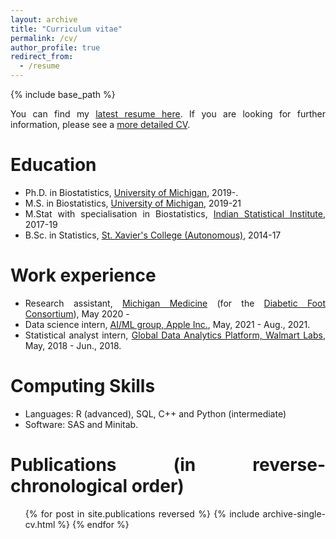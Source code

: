 ```yaml
---
layout: archive
title: "Curriculum vitae"
permalink: /cv/
author_profile: true
redirect_from:
  - /resume
---
```


<style>
body {
text-align: justify}
</style>

{% include base_path %}

You can find my [latest resume here](https://soumikp.github.io/files/soumikp_resume_apr_2023.pdf). If you are looking for further information, please see a [more detailed CV](https://soumikp.github.io/files/soumikp_cv_apr_2023.pdf). 

Education
======
* Ph.D. in Biostatistics, [University of Michigan](https://sph.umich.edu/biostat/), 2019-.
* M.S. in Biostatistics, [University of Michigan](https://sph.umich.edu/biostat/), 2019-21
* M.Stat with specialisation in Biostatistics, [Indian Statistical Institute](www.isical.ac.in), 2017-19
* B.Sc. in Statistics, [St. Xavier's College (Autonomous)](www.sxccal.edu), 2014-17


Work experience
======
* Research assistant, [Michigan Medicine](https://www.uofmhealth.org/) (for the [Diabetic Foot Consortium](https://diabeticfootconsortium.org/)), May 2020 - 
* Data science intern, [AI/ML group, Apple Inc.](https://www.apple.com/careers/us/machine-learning-and-ai.html), May, 2021 - Aug., 2021. 
* Statistical analyst intern, [Global Data Analytics Platform, Walmart Labs](https://careers.walmart.com/teams), May, 2018 - Jun., 2018.

  
Computing Skills
======
* Languages: R (advanced), SQL, C++ and Python (intermediate) 
* Software: SAS and Minitab.

Publications (in reverse-chronological order)
======
  <ul>{% for post in site.publications reversed %}
    {% include archive-single-cv.html %}
  {% endfor %}</ul>

<!--  
Talks
======
   <ul>{% for post in site.talks %}
     {% include archive-single-talk-cv.html %}
   {% endfor %}</ul>
  
Teaching
======
  <ul>{% for post in site.teaching %}
    {% include archive-single-cv.html %}
  {% endfor %}</ul>
  
Service and leadership
======
* Currently signed in to 43 different slack teams -->
